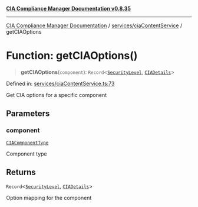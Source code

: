 [**CIA Compliance Manager Documentation v0.8.35**](../../../README.md)

***

[CIA Compliance Manager Documentation](../../../modules.md) / [services/ciaContentService](../README.md) / getCIAOptions

# Function: getCIAOptions()

> **getCIAOptions**(`component`): `Record`\<[`SecurityLevel`](../../../types/cia/type-aliases/SecurityLevel.md), [`CIADetails`](../../../types/interfaces/CIADetails.md)\>

Defined in: [services/ciaContentService.ts:73](https://github.com/Hack23/cia-compliance-manager/blob/b297770fc62abf558e2711cd029bbbe74e6c5cfb/src/services/ciaContentService.ts#L73)

Get CIA options for a specific component

## Parameters

### component

[`CIAComponentType`](../../../types/type-aliases/CIAComponentType.md)

Component type

## Returns

`Record`\<[`SecurityLevel`](../../../types/cia/type-aliases/SecurityLevel.md), [`CIADetails`](../../../types/interfaces/CIADetails.md)\>

Option mapping for the component
